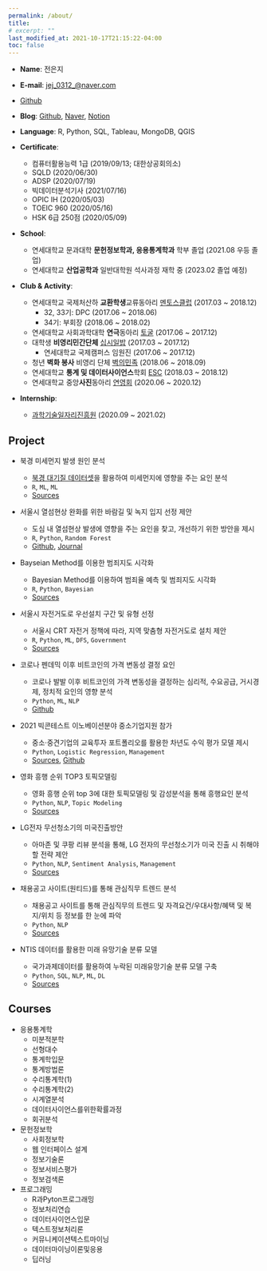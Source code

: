 ```yaml
---
permalink: /about/
title: 
# excerpt: ""
last_modified_at: 2021-10-17T21:15:22-04:00
toc: false
---
```



- **Name**: 전은지  
- **E-mail**: jej_0312_@naver.com  
- [Github](https://github.com/jej0312)
- **Blog**: [Github](https://jej0312.github.io), [Naver](https://blog.naver.com/dhdlddmswl), [Notion](https://www.notion.so/Hello-This-is-Eunji-89bff151fc254323b06aa3c71d2e2d8b)

- **Language**: R, Python, SQL, Tableau, MongoDB, QGIS  
- **Certificate**:  
  - 컴퓨터활용능력 1급 (2019/09/13; 대한상공회의소)  
  - SQLD (2020/06/30)  
  - ADSP (2020/07/19)  
  - 빅데이터분석기사 (2021/07/16)  
  - OPIC IH (2020/05/03)  
  - TOEIC 960 (2020/05/16)  
  - HSK 6급 250점 (2020/05/09)  
- **School**:
  - 연세대학교 문과대학 **문헌정보학과, 응용통계학과** 학부 졸업 (2021.08 우등 졸업)
  - 연세대학교 **산업공학과** 일반대학원 석사과정 재학 중 (2023.02 졸업 예정)  
- **Club & Activity**:
  - 연세대학교 국제처산하 **교환학생**교류동아리 [멘토스클럽](https://www.facebook.com/MENTORSCLUB/) (2017.03 ~ 2018.12)  
    - 32, 33기: DPC (2017.06 ~ 2018.06)  
    - 34기: 부회장 (2018.06 ~ 2018.02)  
  - 연세대학교 사회과학대학 **연극**동아리 [토굴](https://www.facebook.com/YonseiTogul) (2017.06 ~ 2017.12)  
  - 대학생 **비영리민간단체** [십시일밥](https://jieum.org/about/) (2017.03 ~ 2017.12)  
    - 연세대학교 국제캠퍼스 임원진 (2017.06 ~ 2017.12)  
  - 청년 **벽화 봉사** 비영리 단체 [벽의민족](https://www.facebook.com/cjdsus/) (2018.06 ~ 2018.09) 
  - 연세대학교 **통계 및 데이터사이언스**학회 [ESC](https://github.com/YonseiESC) (2018.03 ~ 2018.12)  
  - 연세대학교 중앙**사진**동아리 [연영회](https://www.facebook.com/yonyoungpage/) (2020.06 ~ 2020.12)  
- **Internship**:  
  - [과학기술일자리진흥원](https://www.compa.re.kr/cmm/main/mainPage.do;jsessionid=8064AD278D3B651173B517C9C23FE348) (2020.09 ~ 2021.02)  

## Project  
- 북경 미세먼지 발생 원인 분석  
  - [북경 대기질 데이터셋](https://archive.ics.uci.edu/ml/datasets/Beijing+Multi-Site+Air-Quality+Data)을 활용하여 미세먼지에 영향을 주는 요인 분석   
  - `R`, `ML`, `ML`  
  - [Sources](https://www.notion.so/17818180372b410dba2e08f952e5f9d2)
- 서울시 열섬현상 완화를 위한 바람길 및 녹지 입지 선정 제안  
  - 도심 내 열섬현상 발생에 영향을 주는 요인을 찾고, 개선하기 위한 방안을 제시  
  - `R`, `Python`, `Random Forest`
  - [Github](https://github.com/shd04121/heat_island_seoul), [Journal](https://www.earticle.net/Article/A363983)  
- Bayseian Method를 이용한 범죄지도 시각화  
  - Bayesian Method를 이용하여 범죄율 예측 및 범죄지도 시각화
  - `R`, `Python`, `Bayesian`
  - [Sources](https://www.notion.so/1055511453b444cfa4bb7d4ae60a631c)
- 서울시 자전거도로 우선설치 구간 및 유형 선정  
  - 서울시 CRT 자전거 정책에 따라, 지역 맞춤형 자전거도로 설치 제안
  - `R`, `Python`, `ML`, `DFS`, `Government`
  - [Sources](https://www.notion.so/3269a13ff5c747b4b2aa16abc3bafb21)  
- 코로나 펜데믹 이후 비트코인의 가격 변동성 결정 요인
  - 코로나 발발 이후 비트코인의 가격 변동성을 결정하는 심리적, 수요공급, 거시경제, 정치적 요인의 영향 분석
  - `Python`, `ML`, `NLP`  
  - [Github](https://github.com/jej0312/bitcoin_volatility)
- 2021 빅콘테스트 이노베이션분야 중소기업지원 참가
  - 중소·중견기업의 교육투자 포트폴리오를 활용한 차년도 수익 평가 모델 제시  
  - `Python`, `Logistic Regression`, `Management`
  - [Sources](https://www.notion.so/110d898a6276404086d82a4089fa67e6), [Github](https://github.com/patent-analysis-compa/KSIC_IPC)

- 영화 흥행 순위 TOP3 토픽모델링  
  - 영화 흥행 순위 top 3에 대한 토픽모델링 및 감성분석을 통해 흥행요인 분석
  - `Python`, `NLP`, `Topic Modeling`  
  - [Sources](https://www.notion.so/48a0df4d59144be484fe5e1fc86af1f6)  
- LG전자 무선청소기의 미국진출방안  
  - 아마존 및 쿠팡 리뷰 분석을 통해, LG 전자의 무선청소기가 미국 진출 시 취해야 할 전략 제안  
  - `Python`, `NLP`, `Sentiment Analysis`, `Management`  
  - [Sources](https://www.notion.so/bab477d0c29b4fdc8a50c91502869d38)
- 채용공고 사이트(원티드)를 통해 관심직무 트렌드 분석  
  - 채용공고 사이트를 통해 관심직무의 트렌드 및 자격요건/우대사항/혜택 및 복지/위치 등 정보를 한 눈에 파악
  - `Python`, `NLP`  
  - [Sources](https://jej0312.github.io/textmining/crawling/#%EC%85%80%EB%A0%88%EB%8B%88%EC%9B%80%EC%9D%84-%EC%82%AC%EC%9A%A9%ED%95%9C-%ED%81%AC%EB%A1%A4%EB%A7%81)
- NTIS 데이터를 활용한 미래 유망기술 분류 모델
  - 국가과제데이터를 활용하여 누락된 미래유망기술 분류 모델 구축  
  - `Python`, `SQL`, `NLP`, `ML`, `DL`
  - [Sources](https://www.notion.so/R-D-53b947208cc348f880158ff039169383)

## Courses
  - 응용통계학  
    - 미분적분학
    - 선형대수  
    - 통계학입문
    - 통계방법론  
    - 수리통계학(1)
    - 수리통계학(2)  
    - 시계열분석  
    - 데이터사이언스를위한확률과정  
    - 회귀분석  
  - 문헌정보학
    - 사회정보학  
    - 웹 인터페이스 설계
    - 정보기술론  
    - 정보서비스평가  
    - 정보검색론  
  - 프로그래밍  
    - R과Pyton프로그래밍  
    - 정보처리연습   
    - 데이터사이언스입문  
    - 텍스트정보처리론 
    - 커뮤니케이션텍스트마이닝
    - 데이터마이닝이론및응용
    - 딥러닝  